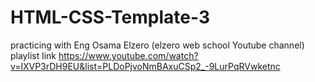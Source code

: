 # HTML-CSS-Template-3
practicing with Eng Osama Elzero (elzero web school Youtube channel)
playlist link https://www.youtube.com/watch?v=lXVP3rDH9EU&list=PLDoPjvoNmBAxuCSp2_-9LurPqRVwketnc

